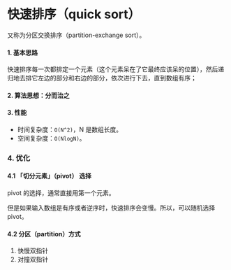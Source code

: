 # 快速排序（quick sort）

又称为分区交换排序（partition-exchange sort）。

#### 1. 基本思路

快速排序每一次都排定一个元素（这个元素呆在了它最终应该呆的位置），然后递归地去排它左边的部分和右边的部分，依次进行下去，直到数组有序；

#### 2. 算法思想：分而治之


#### 3. 性能

- 时间复杂度：`O(N^2)`，N 是数组长度。
- 空间复杂度：`O(NlogN)`。


### 4. 优化

#### 4.1 「切分元素」（pivot） 选择

pivot 的选择，通常直接用第一个元素。

但是如果输入数组是有序或者逆序时，快速排序会变慢。所以，可以随机选择 pivot。

#### 4.2 分区（partition）方式

1. 快慢双指针
2. 对撞双指针

